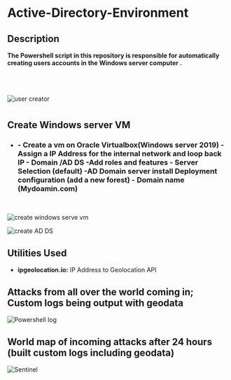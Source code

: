 <h1>Active-Directory-Environment</h1>


<h2>Description</h2>
<b>The Powershell script in this repository is responsible for automatically creating users accounts in the Windows server computer .
</b>
<br />
<br />
<br />
<br />

![user creator](https://github.com/sakhilesk/Active-Directory-Environment/assets/89784327/a2fc4895-49d8-4281-8166-37a1d304f3fa)

<p align="center">
<h1 Script for creating new users automatically in the Windows server computer"/>
</p>
<h2>Create Windows server VM</h2>

- <h3> - Create a vm on Oracle Virtualbox(Windows server 2019)
       - Assign a IP Address for the internal network and loop back IP
       - Domain /AD DS 
       -Add roles and features 
       - Server Selection (default)
       -AD Domain server install
       Deployment configuration (add a new forest)
       - Domain name (Mydoamin.com)
<br>

  </h3>

  ![create windows serve vm](https://github.com/sakhilesk/Active-Directory-Environment/assets/89784327/c07d0424-8b38-47c1-b618-76703cb64713)

  ![create  AD DS](https://github.com/sakhilesk/Active-Directory-Environment/assets/89784327/59c24684-d5cb-428a-91db-0d41d150412b)


<h2>Utilities Used</h2>

- <b>ipgeolocation.io:</b> IP Address to Geolocation API

<h2>Attacks from all over the world coming in; Custom logs being output with geodata</h2>

![Powershell log](https://github.com/sakhilesk/Sentinel-Lab/assets/89784327/ce31f142-8dab-4529-88ad-03c1eae4430f)

<h2>World map of incoming attacks after 24 hours (built custom logs including geodata)</h2>

![Sentinel](https://github.com/sakhilesk/Sentinel-Lab/assets/89784327/d0421cdd-abf1-43f8-ba4f-d5799bcc6291)

<!--
 ```diff
- text in red
+ text in green
! text in orange
# text in gray
@@ text in purple (and bold)@@
```
--!>

